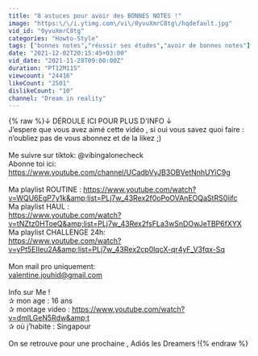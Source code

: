 ```yaml
---
title: "8 astuces pour avoir des BONNES NOTES !"
image: "https:\/\/i.ytimg.com\/vi\/0yvuXmrC8tg\/hqdefault.jpg"
vid_id: "0yvuXmrC8tg"
categories: "Howto-Style"
tags: ["bonnes notes","réussir ses études","avoir de bonnes notes"]
date: "2021-12-02T20:15:45+03:00"
vid_date: "2021-11-28T09:00:00Z"
duration: "PT12M11S"
viewcount: "24416"
likeCount: "2501"
dislikeCount: "10"
channel: "Dream in reality"
---
```

{% raw %}↓ DÉROULE ICI POUR PLUS D'INFO ↓<br />J’espere que vous avez aimé cette vidéo , si oui vous savez quoi faire : n’oubliez pas  de vous abonnez et de la likez ;)<br /><br />Me suivre sur tiktok: @vibingalonecheck<br />Abonne toi ici: <a rel="nofollow" target="blank" href="https://www.youtube.com/channel/UCadbVyJB3OBVetNnhUYiC9g">https://www.youtube.com/channel/UCadbVyJB3OBVetNnhUYiC9g</a><br /><br />Ma playlist ROUTINE : <a rel="nofollow" target="blank" href="https://www.youtube.com/watch?v=WQU6EgP7y1k&amp;list=PLj7w_43Rex2f0oPoOVAnEOQaStRS0iifc">https://www.youtube.com/watch?v=WQU6EgP7y1k&amp;list=PLj7w_43Rex2f0oPoOVAnEOQaStRS0iifc</a><br />Ma playlist HAUL :<br /><a rel="nofollow" target="blank" href="https://www.youtube.com/watch?v=tNZtz0HToeQ&amp;list=PLj7w_43Rex2fsFLa3wSnDOwJeTBP6fXYX">https://www.youtube.com/watch?v=tNZtz0HToeQ&amp;list=PLj7w_43Rex2fsFLa3wSnDOwJeTBP6fXYX</a><br />Ma playlist CHALLENGE 24h:<br /><a rel="nofollow" target="blank" href="https://www.youtube.com/watch?v=yPt5EIIeu2A&amp;list=PLj7w_43Rex2cp0lqcX-qr4yF_V3fqx-Sq">https://www.youtube.com/watch?v=yPt5EIIeu2A&amp;list=PLj7w_43Rex2cp0lqcX-qr4yF_V3fqx-Sq</a><br /><br />Mon mail pro uniquement:<br />valentine.jouhid@gmail.com<br /><br />Info sur Me !<br />✰ mon age : 16 ans<br />✰ montage video : <a rel="nofollow" target="blank" href="https://www.youtube.com/watch?v=dmlLGeN5Rdw&amp;t">https://www.youtube.com/watch?v=dmlLGeN5Rdw&amp;t</a><br />✰ où j’habite : Singapour<br /><br />On se retrouve pour une prochaine , Adiós les Dreamers !{% endraw %}
